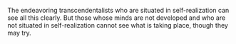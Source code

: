 The endeavoring transcendentalists who are situated in self-realization can see all this clearly. But those whose minds are not developed and who are not situated in self-realization cannot see what is taking place, though they may try.